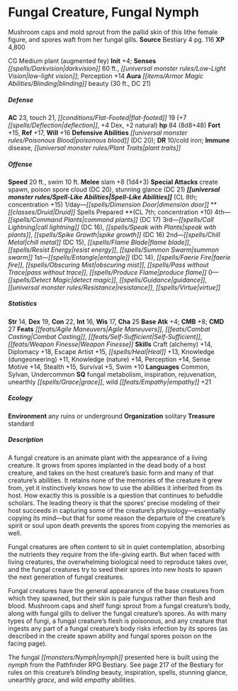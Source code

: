 ﻿---
cssclass: [monsters]
title1: Fungal Creature, Fungal Nymph
desc_short: Mushroom caps and mold sprout from the pallid skin of this lithe female
  figure, and spores waft from her fungal gills.
title2: Fungal Nymph
CR: 8
sources:
- name: Bestiary 4
  page: 116
  link: http://paizo.com/products/btpy91ds?Pathfinder-Roleplaying-Game-Bestiary-4
XP: 4800
alignment: CG
size: Medium
type: plant
subtypes:
- augmented fey
initiative:
  bonus: 4
senses:
  darkvision: 60
  low-light vision: true
auras:
- name: blinding beauty
  radius: 30
  DC: 21
AC:
  AC: 23
  touch: 21
  flat_footed: 19
  components:
    deflection: 7
    dex: 4
    natural: 2
HP:
  HP: 84
  long: 8d8+48
saves:
  fort: 15
  ref: 17
  will: 16
defensive_abilities:
- poisonous blood (DC 20)
DR:
- amount: 10
  weakness: cold iron
immunities:
- disease
- plant traits
speeds:
  base: 20
  swim: 10
attacks:
  melee:
  - - text: slam +8 (1d4+3)
      entries:
      - - damage: 1d4+3
      attack: slam
      bonus:
      - 8
  special:
  - create spawn
  - poison spore cloud (DC 20)
  - stunning glance (DC 21)
spell_like_abilities:
  entries:
  - name: dimension door
    source: default
    freq: 1/day
  sources:
  - name: default
    CL: 8
    concentration: 15
spells:
  entries:
  - name: command plants
    source: Druid
    level: 4
    DC: 17
  - name: call lightning
    source: Druid
    level: 3
    DC: 16
  - name: speak with plants
    source: Druid
    level: 3
  - name: spike growth
    source: Druid
    level: 3
    DC: 16
  - name: chill metal
    source: Druid
    level: 2
    DC: 15
  - name: flame blade
    source: Druid
    level: 2
  - name: resist energy
    source: Druid
    level: 2
  - name: summon swarm
    source: Druid
    level: 2
  - name: entangle
    source: Druid
    level: 1
    DC: 14
  - name: faerie fire
    source: Druid
    level: 1
  - name: obscuring mist
    source: Druid
    level: 1
  - name: pass without trace
    source: Druid
    level: 1
  - name: produce flame
    source: Druid
    level: 1
  - name: detect magic
    source: Druid
    level: 0
  - name: guidance
    source: Druid
    level: 0
  - name: resistance
    source: Druid
    level: 0
  - name: virtue
    source: Druid
    level: 0
  sources:
  - name: Druid
    type: prepared
    CL: 7
    concentration: 10
ability_scores:
  STR: 14
  DEX: 19
  CON: 22
  INT: 16
  WIS: 17
  CHA: 25
BAB: 4
CMB: 8
CMD: 27
feats:
- name: Agile Maneuvers
- name: Combat Casting
- name: Self-Sufficient
- name: Weapon Finesse
skills:
  Craft (alchemy): 14
  Diplomacy: 18
  Escape Artist: 15
  Heal: 13
  Knowledge (dungeoneering): 11
  Knowledge (nature): 14
  Perception: 14
  Sense Motive: 14
  Stealth: 15
  Survival: 5
  Swim: 10
languages:
- Common
- Sylvan
- Undercommon
special_qualities:
- fungal metabolism
- inspiration
- rejuvenation
- unearthly grace
- wild empathy +21
ecology:
  environment: any ruins or underground
  organization: solitary
  treasure_type: standard
desc_long: |-
  A fungal creature is an animate plant with the appearance of a living creature. It grows from spores implanted in the dead body of a host creature, and takes on the host creature's basic form and many of that creature's abilities. It retains none of the memories of the creature it grew from, yet it instinctively knows how to use the abilities it inherited from its host. How exactly this is possible is a question that continues to befuddle scholars. The leading theory is that the spores' precise modeling of their host succeeds in capturing some of the creature's physiology-essentially copying its mind-but that for some reason the departure of the creature's spirit or soul upon death prevents the spores from copying the memories as well.

  Fungal creatures are often content to sit in quiet contemplation, absorbing the nutrients they require from the life-giving earth. But when faced with living creatures, the overwhelming biological need to reproduce takes over, and the fungal creatures try to seed their spores into new hosts to spawn the next generation of fungal creatures.

  Fungal creatures have the general appearance of the base creatures from which they spawned, but their skin is pale fungus rather than flesh and blood. Mushroom caps and shelf fungi sprout from a fungal creature's body, along with fungal gills to deliver the fungal creature's spores. As with many types of fungi, a fungal creature's flesh is poisonous, and any creature that ingests any part of a fungal creature's body risks infection by its spores (as described in the create spawn ability and fungal spores poison on the facing page).

  The fungal nymph presented here is built using the nymph from the Pathfinder RPG Bestiary. See page 217 of the Bestiary for rules on this creature's blinding beauty, inspiration, spells, stunning glance, unearthly grace, and wild empathy abilities.

---

# Fungal Creature, Fungal Nymph
Mushroom caps and mold sprout from the pallid skin of this lithe female figure, and spores waft from her fungal gills.
**Source** Bestiary 4 pg. 116
**XP** 4,800

CG Medium plant (augmented fey)
**Init** +4; **Senses** _[[spells/Darkvision|darkvision]]_ 60 ft., _[[universal monster rules/Low-Light Vision|low-light vision]]_; Perception +14
**Aura** _[[items/Armor Magic Abilities/Blinding|blinding]]_ beauty (30 ft., DC 21)

##### Defense

**AC** 23, touch 21, _[[conditions/Flat-Footed|flat-footed]]_ 19 (+7 _[[spells/Deflection|deflection]]_, +4 Dex, +2 natural)
**hp** 84 (8d8+48)
**Fort** +15, **Ref** +17, **Will** +16
**Defensive Abilities** _[[universal monster rules/Poisonous Blood|poisonous blood]]_ (DC 20); **DR** 10/cold iron; **Immune** disease, _[[universal monster rules/Plant Traits|plant traits]]_

##### Offense
**Speed** 20 ft., swim 10 ft.
**Melee** slam +8 (1d4+3)
**Special Attacks** create spawn, poison spore cloud (DC 20), stunning glance (DC 21)
**_[[universal monster rules/Spell-Like Abilities|Spell-Like Abilities]]_** (CL 8th; concentration +15)
1/day—_[[spells/Dimension Door|dimension door]]_
**_[[classes/Druid|Druid]]_ Spells Prepared **(CL 7th; concentration +10)
4th—_[[spells/Command Plants|command plants]]_ (DC 17)
3rd—_[[spells/Call Lightning|call lightning]]_ (DC 16), _[[spells/Speak with Plants|speak with plants]]_, _[[spells/Spike Growth|spike growth]]_ (DC 16)
2nd—_[[spells/Chill Metal|chill metal]]_ (DC 15), _[[spells/Flame Blade|flame blade]]_, _[[spells/Resist Energy|resist energy]]_, _[[spells/Summon Swarm|summon swarm]]_
1st—_[[spells/Entangle|entangle]]_ (DC 14), _[[spells/Faerie Fire|faerie fire]]_, _[[spells/Obscuring Mist|obscuring mist]]_, _[[spells/Pass without Trace|pass without trace]]_, _[[spells/Produce Flame|produce flame]]_
0—_[[spells/Detect Magic|detect magic]]_, _[[spells/Guidance|guidance]]_, _[[universal monster rules/Resistance|resistance]]_, _[[spells/Virtue|virtue]]_

##### Statistics
**Str** 14, **Dex** 19, **Con** 22, **Int** 16, **Wis** 17, **Cha** 25
**Base Atk** +4; **CMB** +8; **CMD** 27
**Feats** _[[feats/Agile Maneuvers|Agile Maneuvers]]_, _[[feats/Combat Casting|Combat Casting]]_, _[[feats/Self-Sufficient|Self-Sufficient]]_, _[[feats/Weapon Finesse|Weapon Finesse]]_
**Skills** Craft (alchemy) +14, Diplomacy +18, Escape Artist +15, _[[spells/Heal|Heal]]_ +13, Knowledge (dungeoneering) +11, Knowledge (nature) +14, Perception +14, Sense Motive +14, Stealth +15, Survival +5, Swim +10
**Languages** Common, Sylvan, Undercommon
**SQ** fungal metabolism, inspiration, rejuvenation, unearthly _[[spells/Grace|grace]]_, wild _[[feats/Empathy|empathy]]_ +21

##### Ecology

**Environment** any ruins or underground
**Organization** solitary
**Treasure** standard

##### Description

A fungal creature is an animate plant with the appearance of a living creature. It grows from spores implanted in the dead body of a host creature, and takes on the host creature’s basic form and many of that creature’s abilities. It retains none of the memories of the creature it grew from, yet it instinctively knows how to use the abilities it inherited from its host. How exactly this is possible is a question that continues to befuddle scholars. The leading theory is that the spores’ precise modeling of their host succeeds in capturing some of the creature’s physiology—essentially copying its mind—but that for some reason the departure of the creature’s spirit or soul upon death prevents the spores from copying the memories as well.

Fungal creatures are often content to sit in quiet contemplation, absorbing the nutrients they require from the life-giving earth. But when faced with living creatures, the overwhelming biological need to reproduce takes over, and the fungal creatures try to seed their spores into new hosts to spawn the next generation of fungal creatures.

Fungal creatures have the general appearance of the base creatures from which they spawned, but their skin is pale fungus rather than flesh and blood. Mushroom caps and shelf fungi sprout from a fungal creature’s body, along with fungal gills to deliver the fungal creature’s spores. As with many types of fungi, a fungal creature’s flesh is poisonous, and any creature that ingests any part of a fungal creature’s body risks infection by its spores (as described in the create spawn ability and fungal spores poison on the facing page).

The fungal _[[monsters/Nymph|nymph]]_ presented here is built using the _nymph_ from the Pathfinder RPG Bestiary. See page 217 of the Bestiary for rules on this creature’s _blinding_ beauty, inspiration, spells, stunning glance, unearthly _grace_, and wild _empathy_ abilities.